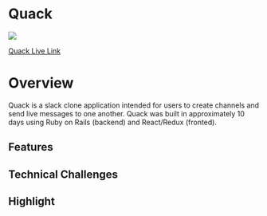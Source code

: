 # Quack

![](docs/ducklogo.png)

[Quack Live Link](https://san-quack.herokuapp.com/#/)

# Overview
Quack is a slack clone application intended for users to create channels and send live messages to one another. Quack was built in approximately 10 days using Ruby on Rails (backend) and React/Redux (fronted).


## Features


## Technical Challenges


## Highlight
